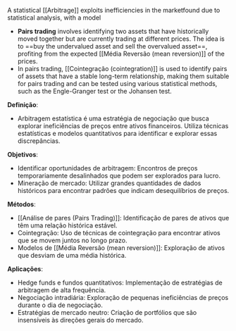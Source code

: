 A statistical [[Arbitrage]] exploits inefficiencies in the marketfound due to statistical analysis, with a model
- **Pairs trading** involves identifying two assets that have historically moved together but are currently trading at different prices. The idea is to ==buy the undervalued asset and sell the overvalued asset==, profiting from the expected [[Média Reversão (mean reversion)]] of the prices.
- In pairs trading, [[Cointegração (cointegration)]] is used to identify pairs of assets that have a stable long-term relationship, making them suitable for pairs trading and can be tested using various statistical methods, such as the Engle-Granger test or the Johansen test.

**Definição**:

- Arbitragem estatística é uma estratégia de negociação que busca explorar ineficiências de preços entre ativos financeiros. Utiliza técnicas estatísticas e modelos quantitativos para identificar e explorar essas discrepâncias.

**Objetivos**:

- Identificar oportunidades de arbitragem: Encontros de preços temporariamente desalinhados que podem ser explorados para lucro.
- Mineração de mercado: Utilizar grandes quantidades de dados históricos para encontrar padrões que indicam desequilíbrios de preços.

**Métodos**:
- [[Análise de pares (Pairs Trading)]]: Identificação de pares de ativos que têm uma relação histórica estável.
- Cointegração: Uso de técnicas de cointegração para encontrar ativos que se movem juntos no longo prazo.
- Modelos de [[Média Reversão (mean reversion)]]: Exploração de ativos que desviam de uma média histórica.

**Aplicações**:

- Hedge funds e fundos quantitativos: Implementação de estratégias de arbitragem de alta frequência.
- Negociação intradiária: Exploração de pequenas ineficiências de preços durante o dia de negociação.
- Estratégias de mercado neutro: Criação de portfólios que são insensíveis às direções gerais do mercado.
